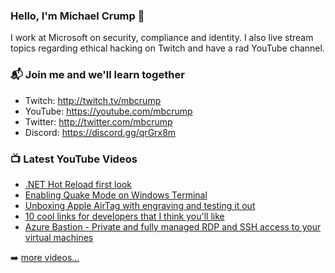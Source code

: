 ### Hello, I'm Michael Crump 👋

I work at Microsoft on security, compliance and identity. I also live stream topics regarding ethical hacking on Twitch and have a rad YouTube channel. 

### 📬 Join me and we'll learn together

- Twitch: http://twitch.tv/mbcrump
- YouTube: https://youtube.com/mbcrump
- Twitter: http://twitter.com/mbcrump
- Discord: https://discord.gg/qrGrx8m

### 📺 Latest YouTube Videos

<!-- YOUTUBE:START -->
- [.NET Hot Reload first look](https://www.youtube.com/watch?v=3y5ACfQbsHk)
- [Enabling Quake Mode on Windows Terminal](https://www.youtube.com/watch?v=vVy8XnDnslU)
- [Unboxing Apple AirTag with engraving and testing it out](https://www.youtube.com/watch?v=exBMOkWoCzI)
- [10 cool links for developers that I think you'll like](https://www.youtube.com/watch?v=D_pA19TB-Kk)
- [Azure Bastion - Private and fully managed RDP and SSH access to your virtual machines](https://www.youtube.com/watch?v=qzCaXUIcG_Q)
<!-- YOUTUBE:END -->

➡️ [more videos...](https://youtube.com/mbcrump)


